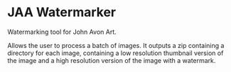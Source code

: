 # JAA Watermarker
Watermarking tool for John Avon Art. 

Allows the user to process a batch of images. It outputs a zip containing a directory for each image, containing a low resolution thumbnail version of the image and a high resolution version of the image with a watermark.
